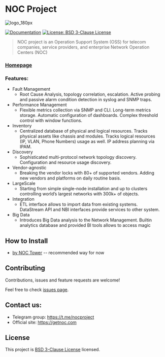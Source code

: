 # NOC Project
![logo_180px](https://cdn.getnoc.com/logo/logo_180px.png)

[![Documentation](https://img.shields.io/badge/documentation-yes-brightgreen.svg)](https://docs.getnoc.com)
[![License: BSD 3-Clause License](https://img.shields.io/badge/License-BSD-brightgreen.svg)](https://choosealicense.com/licenses/bsd-3-clause/)


> NOC project is an Operation Support System (OSS) for telecom companies, service providers, and enterprise Network Operation Centers (NOC)


### [Homepage](https://getnoc.com/)

### Features:
+ Fault Management
  + Root Cause Analysis, topology correlation, escalation. Active probing and passive alarm condition detection in syslog and SNMP traps.
+ Performance Management
  + Flexible metrics collection via SNMP and CLI. Long-term metrics storage. Automatic configuration of dashboards. Complex threshold control with window functions.
+ Inventory
  + Centralized database of physical and logical resources. Tracks physical assets like chassis and modules. Tracks logical resources (IP, VLAN, Phone Numbers) usage as well. IP address planning via IPAM.
+ Discovery
  + Sophisticated multi-protocol network topology discovery. Configuration and resource usage discovery.
+ Vendor-agnostic
  + Breaking the vendor locks with 80+ of supported vendors. Adding new vendors and platforms on daily routine basis.
+ LargeScale
  + Starting from simple single-node installation and up to clusters controlling world’s largest networks with 300k+ of objects.
+ Integration
  + ETL interface allows to import data from existing systems. DataStream API and NBI interfaces provide services to other system.
+ Big Data
  + Introduces Big Data analysis to the Network Management. Builtin analytics database and provided BI tools allows to access magic

##  How to Install

* [by NOC Tower](https://code.getnoc.com/noc/tower/blob/master/Readme.md) -- recommended way for now

##  Contributing

Contributions, issues and feature requests are welcome!

Feel free to check [issues page](https://code.getnoc.com/noc/noc/issues/).

## Contact us:
* Telegram group:  https://t.me/nocproject
* Official site: https://getnoc.com

##  License

This project is [BSD 3-Clause License](https://choosealicense.com/licenses/bsd-3-clause/) licensed.
